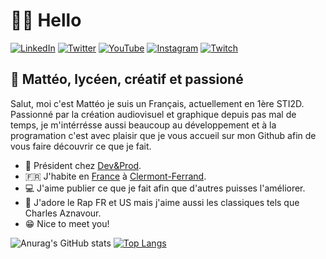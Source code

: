 # 👋🏼 Hello  

<p align="left">
<a href="https://www.linkedin.com/in/matteoribardiere/">
<img src="https://img.shields.io/badge/-LinkedIn-%233781da" alt="LinkedIn"/></a> 
<a href="https://twitter.com/matteo_630">
<img src="https://img.shields.io/badge/-Twitter-%231DA1F2" alt="Twitter" /></a> 
<a href="https://www.youtube.com/channel/UC1E28m0R-CMRPCXikRN1Syw">
<img src="https://img.shields.io/badge/-YouTube-%23FF0000" alt="YouTube" /></a> 
<a href="https://www.instagram.com/m_rbdr">
<img src="https://img.shields.io/badge/-Instagram-%23eb13a5" alt="Instagram" /></a> 
<a href="https://www.twitch.tv/matteor63">
<img src="https://img.shields.io/badge/-Twitch-%239146FF" alt="Twitch" /></a> 
</p>


## 👀 Mattéo, lycéen, créatif et passioné

<p align="left">
Salut, moi c'est Mattéo je suis un Français, actuellement en 1ère STI2D. Passionné par la création audiovisuel et graphique depuis pas mal de temps, je m'intérrésse aussi beaucoup au développement et à la programation c'est avec plaisir que je vous accueil sur mon Github afin de vous faire découvrir ce que je fait.
 </p>

* 💼 Président chez [Dev&Prod](https://devandprod.fr).
* 🇫🇷 J'habite en [France](https://en.wikipedia.org/wiki/France) à [Clermont-Ferrand](https://en.wikipedia.org/wiki/Clermont-Ferrand).
* 💻 J'aime publier ce que je fait afin que d'autres puisses l'améliorer. 
* 🎤 J'adore le Rap FR et US mais j'aime aussi les classiques tels que Charles Aznavour.
* 😁 Nice to meet you!

![Anurag's GitHub stats](https://github-readme-stats.vercel.app/api?username=mattrbdr&show_icons=true&theme=radical)
[![Top Langs](https://github-readme-stats.vercel.app/api/top-langs/?username=mattrbdr&langs_count=8)](https://github.com/anuraghazra/github-readme-stats)
